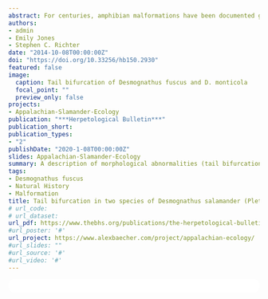 ```yaml
---
abstract: For centuries, amphibian malformations have been documented globally and in veritable detail, particularly in anurans. Although, rarely have malformations been documented in caudates, primarily manifesting as post-larval tail malformations (i.e. bifurcation and duplication). Furthermore, among the caudate families in which malformations have been reported, the Plethodontidae - the largest caudate family - has been apparently underrepresented, with only three of the > 470 species documented to exhibit malformations. Previously, tail bifurcation within the genus Desmognathus (Plethodontidae) has only been reported in D. fuscus (Rafinesque, 1820). We report here tail bifurcation in natural populations of D. ochrophaeus (Cope 1859) and D. monticola (Dunn 1916). To our knowledge, these observations represent the first reports of tail bifurcation in either species.
authors:
- admin
- Emily Jones
- Stephen C. Richter
date: "2014-10-08T00:00:00Z"
doi: "https://doi.org/10.33256/hb150.2930"
featured: false
image:
  caption: Tail bifurcation of Desmognathus fuscus and D. monticola
  focal_point: ""
  preview_only: false
projects:
- Appalachian-Slamander-Ecology
publication: "***Herpetological Bulletin***"
publication_short:
publication_types:
- "2"
publishDate: "2020-1-08T00:00:00Z"
slides: Appalachian-Slamander-Ecology
summary: A description of morphological abnormalities (tail bifurcation) in Plethodontid salamanders. 
tags:
- Desmognathus fuscus
- Natural History
- Malformation 
title: Tail bifurcation in two species of Desmognathus salamander (Plethodontidae) in southeastern Kentucky, USA
# url_code: 
# url_dataset: 
url_pdf: https://www.thebhs.org/publications/the-herpetological-bulletin/issue-number-150-winter-2019/2013-08-tail-bifurcation-in-two-species-of-i-desmognathus-i-salamander-caudata-plethodontidae-in-south-eastern-kentucky-usa/file 
#url_poster: '#'
url_project: https://www.alexbaecher.com/project/appalachian-ecology/
#url_slides: ""
#url_source: '#'
#url_video: '#'
---
```


<html>
  <style>
    section {
        background: white;
        color: black;
        border-radius: 1em;
        padding: 1em;
        left: 50% }
    #inner {
        display: inline-block;
        display: flex;
        align-items: center;
        justify-content: center }
  </style>
  <section>
    <div id="inner">
      <script type='text/javascript' src='https://d1bxh8uas1mnw7.cloudfront.net/assets/embed.js'></script>
        <span style="float:left"; 
          class="__dimensions_badge_embed__" 
          data-doi="10.33256/hb150.2930" 
          data-hide-zero-citations="true" 
          data-legend="always">
        </span>
      <script async src="https://badge.dimensions.ai/badge.js" charset="utf-8"></script>
        <div  style="float:right"; 
          data-link-target="_blank" 
          data-badge-details="right" 
          data-badge-type="medium-donut"
          data-doi="10.33256/hb150.2930"   
          data-condensed="true" 
          data-hide-no-mentions="true" 
          class="altmetric-embed">
        </div>
</section>
